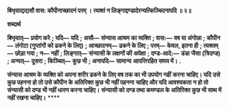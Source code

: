 **बिभृयाद्यद्यसौ वास: कौपीनाच्छादनं परम् ।** **त्यक्तं न लिङ्गाद्दण्डादेरन्यत्किञ्चिदनापदि ॥ २॥** 

**शब्दार्थ** 

**बिभृयात्—** **प्रयोग करे** **; यदि—** **यदि** **; असौ—** **संन्यास आश्रम का व्यक्ति** **; वास:—** **वष या अंगोछा** **; कौपीन—** **लंगोटा (गुप्तांगों** **को ढकने के लिए)** **; आच्छादनम्—** **ढकने के लिए** **; परम्—** **केवल, इतना ही** **; त्यक्तम्—** **छोड़ा गया** **; न—** **नहीं** **; लिङ्गात्—** **संन्यासी के लक्षणों की अपेक्षा** **; दण्ड-आदे:—** **डंडा जैसा (त्रिदण्ड)** **; अन्यत्—** **दूसरा** **; किञ्चित्—** **कुछ भी** **; अनापदि—** **सामान्य** **आपत्तिरहित समय में।** **.** 

**संन्यास आश्रम के व्यक्ति को अपना शरीर ढकने के लिए वष तक का भी उपयोग नहीं** **करना चाहिए। यदि उसे कुछ पहनना हो तो उसे कौपीन के अतिरिक्त कुछ भी नहीं पहनना** **चाहिए और यदि आवश्यकता न हो तो संन्यासी को दण्ड भी नहीं धारण करना चाहिए।** **संन्यासी को दण्ड तथा कमण्डल के अतिरिक्त कुछ भी साथ में नहीं रखना चाहिए।** **** 